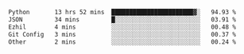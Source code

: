 <!--START_SECTION:waka-->

```txt
Python       13 hrs 52 mins  ███████████████████████▓░   94.93 %
JSON         34 mins         █░░░░░░░░░░░░░░░░░░░░░░░░   03.91 %
Ezhil        4 mins          ░░░░░░░░░░░░░░░░░░░░░░░░░   00.48 %
Git Config   3 mins          ░░░░░░░░░░░░░░░░░░░░░░░░░   00.37 %
Other        2 mins          ░░░░░░░░░░░░░░░░░░░░░░░░░   00.24 %
```

<!--END_SECTION:waka-->
